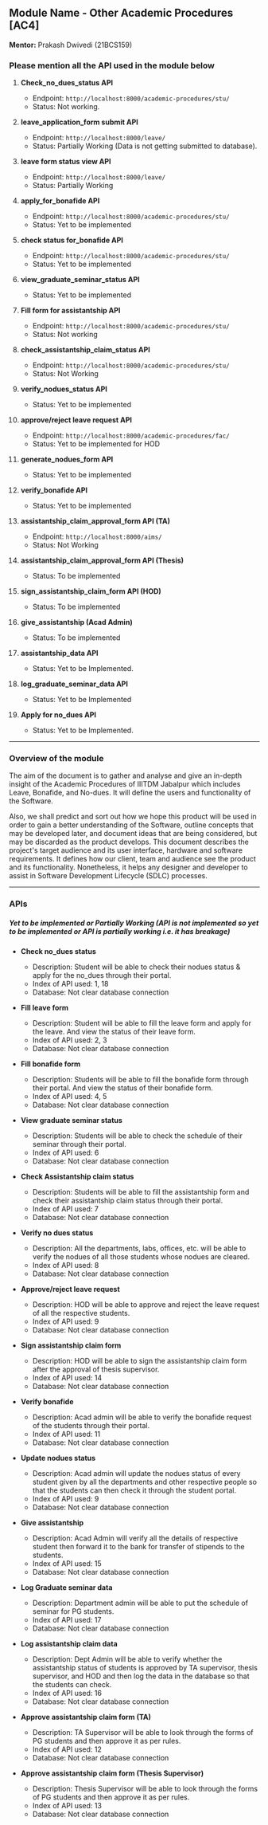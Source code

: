 ## Module Name - Other Academic Procedures [AC4]  
**Mentor:** Prakash Dwivedi (21BCS159)

### Please mention all the API used in the module below

1. **Check_no_dues_status API**
   - Endpoint: `http://localhost:8000/academic-procedures/stu/`
   - Status: Not working.

2. **leave_application_form submit API**
   - Endpoint: `http://localhost:8000/leave/`
   - Status: Partially Working (Data is not getting submitted to database).

3. **leave form status view API**
   - Endpoint: `http://localhost:8000/leave/`
   - Status: Partially Working

4. **apply_for_bonafide API**
   - Endpoint: `http://localhost:8000/academic-procedures/stu/`
   - Status: Yet to be implemented

5. **check status for_bonafide API**
   - Endpoint: `http://localhost:8000/academic-procedures/stu/`
   - Status: Yet to be implemented

6. **view_graduate_seminar_status API**
   - Status: Yet to be implemented

7. **Fill form for assistantship API**
   - Endpoint: `http://localhost:8000/academic-procedures/stu/`
   - Status: Not working

8. **check_assistantship_claim_status API**
   - Endpoint: `http://localhost:8000/academic-procedures/stu/`
   - Status: Not Working

9. **verify_nodues_status API**
   - Status: Yet to be implemented

10. **approve/reject leave request API**
    - Endpoint: `http://localhost:8000/academic-procedures/fac/`
    - Status: Yet to be implemented for HOD

11. **generate_nodues_form API**
    - Status: Yet to be implemented

12. **verify_bonafide API**
    - Status: Yet to be implemented

13. **assistantship_claim_approval_form API (TA)**
    - Endpoint: `http://localhost:8000/aims/`
    - Status: Not Working

14. **assistantship_claim_approval_form API (Thesis)**
    - Status: To be implemented

15. **sign_assistantship_claim_form API (HOD)**
    - Status: To be implemented

16. **give_assistantship (Acad Admin)**
    - Status: To be implemented

17. **assistantship_data API**
    - Status: Yet to be Implemented.

18. **log_graduate_seminar_data API**
    - Status: Yet to be Implemented

19. **Apply for no_dues API**
    - Status: Yet to be Implemented.

---

### Overview of the module

The aim of the document is to gather and analyse and give an in-depth insight of the Academic Procedures of IIITDM Jabalpur which includes Leave, Bonafide, and No-dues. It will define the users and functionality of the Software.

Also, we shall predict and sort out how we hope this product will be used in order to gain a better understanding of the Software, outline concepts that may be developed later, and document ideas that are being considered, but may be discarded as the product develops. This document describes the project's target audience and its user interface, hardware and software requirements. It defines how our client, team and audience see the product and its functionality. Nonetheless, it helps any designer and developer to assist in Software Development Lifecycle (SDLC) processes.

---

### APIs

##### Yet to be implemented or Partially Working (API is not implemented so yet to be implemented or API is partially working i.e. it has breakage)

- **Check no_dues status**
  - Description: Student will be able to check their nodues status & apply for the no_dues through their portal.
  - Index of API used: 1, 18
  - Database: Not clear database connection

- **Fill leave form**
  - Description: Student will be able to fill the leave form and apply for the leave. And view the status of their leave form.
  - Index of API used: 2, 3
  - Database: Not clear database connection

- **Fill bonafide form**
  - Description: Students will be able to fill the bonafide form through their portal. And view the status of their bonafide form.
  - Index of API used: 4, 5
  - Database: Not clear database connection

- **View graduate seminar status**
  - Description: Students will be able to check the schedule of their seminar through their portal.
  - Index of API used: 6
  - Database: Not clear database connection

- **Check Assistantship claim status**
  - Description: Students will be able to fill the assistantship form and check their assistantship claim status through their portal.
  - Index of API used: 7
  - Database: Not clear database connection

- **Verify no dues status**
  - Description: All the departments, labs, offices, etc. will be able to verify the nodues of all those students whose nodues are cleared.
  - Index of API used: 8
  - Database: Not clear database connection

- **Approve/reject leave request**
  - Description: HOD will be able to approve and reject the leave request of all the respective students.
  - Index of API used: 9
  - Database: Not clear database connection

- **Sign assistantship claim form**
  - Description: HOD will be able to sign the assistantship claim form after the approval of thesis supervisor.
  - Index of API used: 14
  - Database: Not clear database connection

- **Verify bonafide**
  - Description: Acad admin will be able to verify the bonafide request of the students through their portal.
  - Index of API used: 11
  - Database: Not clear database connection

- **Update nodues status**
  - Description: Acad admin will update the nodues status of every student given by all the departments and other respective people so that the students can then check it through the student portal.
  - Index of API used: 9
  - Database: Not clear database connection

- **Give assistantship**
  - Description: Acad Admin will verify all the details of respective student then forward it to the bank for transfer of stipends to the students.
  - Index of API used: 15
  - Database: Not clear database connection

- **Log Graduate seminar data**
  - Description: Department admin will be able to put the schedule of seminar for PG students.
  - Index of API used: 17
  - Database: Not clear database connection

- **Log assistantship claim data**
  - Description: Dept Admin will be able to verify whether the assistantship status of students is approved by TA supervisor, thesis supervisor, and HOD and then log the data in the database so that the students can check.
  - Index of API used: 16
  - Database: Not clear database connection

- **Approve assistantship claim form (TA)**
  - Description: TA Supervisor will be able to look through the forms of PG students and then approve it as per rules.
  - Index of API used: 12
  - Database: Not clear database connection

- **Approve assistantship claim form (Thesis Supervisor)**
  - Description: Thesis Supervisor will be able to look through the forms of PG students and then approve it as per rules.
  - Index of API used: 13
  - Database: Not clear database connection
